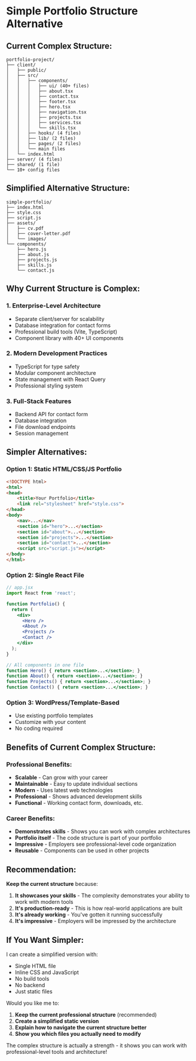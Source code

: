 # Simple Portfolio Structure Alternative

## Current Complex Structure:
```
portfolio-project/
├── client/
│   ├── public/
│   ├── src/
│   │   ├── components/
│   │   │   ├── ui/ (40+ files)
│   │   │   ├── about.tsx
│   │   │   ├── contact.tsx
│   │   │   ├── footer.tsx
│   │   │   ├── hero.tsx
│   │   │   ├── navigation.tsx
│   │   │   ├── projects.tsx
│   │   │   ├── services.tsx
│   │   │   └── skills.tsx
│   │   ├── hooks/ (4 files)
│   │   ├── lib/ (2 files)
│   │   ├── pages/ (2 files)
│   │   └── main files
│   └── index.html
├── server/ (4 files)
├── shared/ (1 file)
└── 10+ config files
```

## Simplified Alternative Structure:
```
simple-portfolio/
├── index.html
├── style.css
├── script.js
├── assets/
│   ├── cv.pdf
│   ├── cover-letter.pdf
│   └── images/
└── components/
    ├── hero.js
    ├── about.js
    ├── projects.js
    ├── skills.js
    └── contact.js
```

## Why Current Structure is Complex:

### 1. **Enterprise-Level Architecture**
- Separate client/server for scalability
- Database integration for contact forms
- Professional build tools (Vite, TypeScript)
- Component library with 40+ UI components

### 2. **Modern Development Practices**
- TypeScript for type safety
- Modular component architecture
- State management with React Query
- Professional styling system

### 3. **Full-Stack Features**
- Backend API for contact form
- Database integration
- File download endpoints
- Session management

## Simpler Alternatives:

### Option 1: Static HTML/CSS/JS Portfolio
```html
<!DOCTYPE html>
<html>
<head>
    <title>Your Portfolio</title>
    <link rel="stylesheet" href="style.css">
</head>
<body>
    <nav>...</nav>
    <section id="hero">...</section>
    <section id="about">...</section>
    <section id="projects">...</section>
    <section id="contact">...</section>
    <script src="script.js"></script>
</body>
</html>
```

### Option 2: Single React File
```jsx
// app.jsx
import React from 'react';

function Portfolio() {
  return (
    <div>
      <Hero />
      <About />
      <Projects />
      <Contact />
    </div>
  );
}

// All components in one file
function Hero() { return <section>...</section>; }
function About() { return <section>...</section>; }
function Projects() { return <section>...</section>; }
function Contact() { return <section>...</section>; }
```

### Option 3: WordPress/Template-Based
- Use existing portfolio templates
- Customize with your content
- No coding required

## Benefits of Current Complex Structure:

### Professional Benefits:
- **Scalable** - Can grow with your career
- **Maintainable** - Easy to update individual sections
- **Modern** - Uses latest web technologies
- **Professional** - Shows advanced development skills
- **Functional** - Working contact form, downloads, etc.

### Career Benefits:
- **Demonstrates skills** - Shows you can work with complex architectures
- **Portfolio itself** - The code structure is part of your portfolio
- **Impressive** - Employers see professional-level code organization
- **Reusable** - Components can be used in other projects

## Recommendation:

**Keep the current structure** because:
1. **It showcases your skills** - The complexity demonstrates your ability to work with modern tools
2. **It's production-ready** - This is how real-world applications are built
3. **It's already working** - You've gotten it running successfully
4. **It's impressive** - Employers will be impressed by the architecture

## If You Want Simpler:

I can create a simplified version with:
- Single HTML file
- Inline CSS and JavaScript
- No build tools
- No backend
- Just static files

Would you like me to:
1. **Keep the current professional structure** (recommended)
2. **Create a simplified static version**
3. **Explain how to navigate the current structure better**
4. **Show you which files you actually need to modify**

The complex structure is actually a strength - it shows you can work with professional-level tools and architecture!